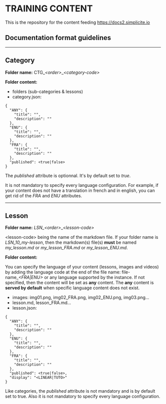 TRAINING CONTENT
====================

This is the repository for the content feeding https://docs2.simplicite.io

Documentation format guidelines [](#guidelines)
---------------------------

---

## Category

**Folder name:** CTG_*&lt;order>*_*&lt;category-code>*


**Folder content:**
- folders (sub-categories & lessons)
- category.json:

```
{
  "ANY": {
    "title": "",
    "description": ""
  },
  "ENU": {
    "title": "",
    "description": ""
  },
  "FRA": {
    "title": "",
    "description": ""
  },
  "published": <true|false>
}
```

The *published* attribute is optionnal. It's by default set to *true*.

It is not mandatory to specify every language configuration. For example, if your content does not have a translation in french and in english, you can get rid of the *FRA* and *ENU* attributes. 

---

## Lesson

**Folder name:** *LSN_&lt;order>*_*&lt;lesson-code>*

&lt;lesson-code> being the name of the markdown file. If your folder name is *LSN_10_my-lesson*, then the markdown(s) file(s) **must** be named *my_lesson.md* or *my_lesson_FRA.md* or *my_lesson_ENU.md*. 

**Folder content:**

You can specify the language of your content (lessons, images and videos) by adding the language code at the end of the file name: file-name_*&lt;FRA|ENU>* or any language supported by the instance. If not specified, then the content will be set as **any** content. The **any** content is **served by default** when specific language content does not exist.

- images: img01.png, img02_FRA.png, img02_ENU.png, img03.png...
- lesson.md, lesson_FRA.md...
- lesson.json:

```
{
  "ANY": {
    "title": "",
    "description": ""
  },
  "ENU": {
    "title": "",
    "description": ""
  },
  "FRA": {
    "title": "",
    "description": ""
  },
  "published": <true|false>,
  "display": "<LINEAR|TUTO>"
}
```

Like categories, the *published* attribute is not mandatory and is by default set to true. Also it is not mandatory to specify every language configuration.





